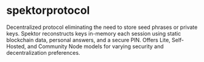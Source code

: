 # spektorprotocol
Decentralized protocol eliminating the need to store seed phrases or private keys. Spektor reconstructs keys in-memory each session using static blockchain data, personal answers, and a secure PIN. Offers Lite, Self-Hosted, and Community Node models for varying security and decentralization preferences.
